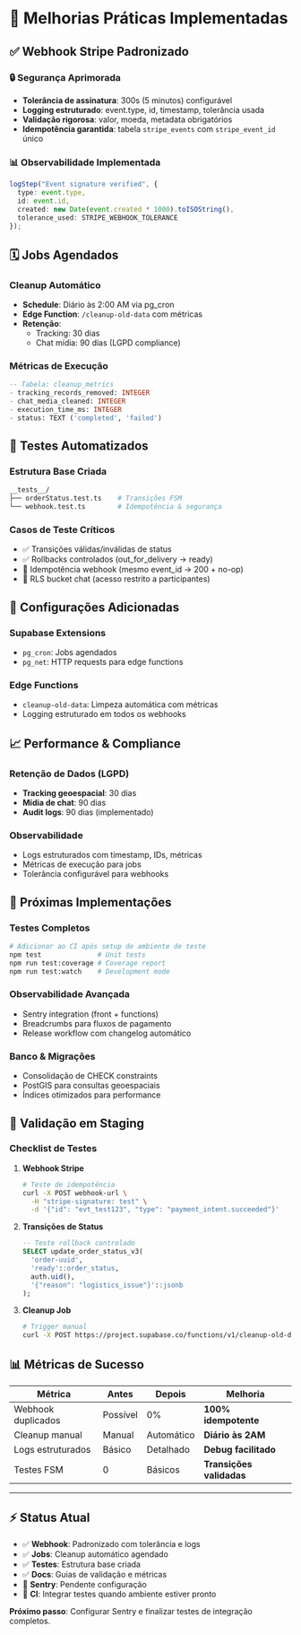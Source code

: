 # 🚀 Melhorias Práticas Implementadas

## ✅ Webhook Stripe Padronizado

### 🔒 Segurança Aprimorada
- **Tolerância de assinatura**: 300s (5 minutos) configurável
- **Logging estruturado**: event.type, id, timestamp, tolerância usada
- **Validação rigorosa**: valor, moeda, metadata obrigatórios
- **Idempotência garantida**: tabela `stripe_events` com `stripe_event_id` único

### 📊 Observabilidade Implementada
```typescript
logStep("Event signature verified", { 
  type: event.type, 
  id: event.id,
  created: new Date(event.created * 1000).toISOString(),
  tolerance_used: STRIPE_WEBHOOK_TOLERANCE 
});
```

## 🗓️ Jobs Agendados

### Cleanup Automático
- **Schedule**: Diário às 2:00 AM via pg_cron
- **Edge Function**: `/cleanup-old-data` com métricas
- **Retenção**: 
  - Tracking: 30 dias
  - Chat mídia: 90 dias (LGPD compliance)

### Métricas de Execução
```sql
-- Tabela: cleanup_metrics
- tracking_records_removed: INTEGER
- chat_media_cleaned: INTEGER  
- execution_time_ms: INTEGER
- status: TEXT ('completed', 'failed')
```

## 🧪 Testes Automatizados

### Estrutura Base Criada
```bash
__tests__/
├── orderStatus.test.ts    # Transições FSM
└── webhook.test.ts        # Idempotência & segurança
```

### Casos de Teste Críticos
- ✅ Transições válidas/inválidas de status
- ✅ Rollbacks controlados (out_for_delivery → ready)
- 🔄 Idempotência webhook (mesmo event_id → 200 + no-op)
- 🔄 RLS bucket chat (acesso restrito a participantes)

## 🔧 Configurações Adicionadas

### Supabase Extensions
- `pg_cron`: Jobs agendados
- `pg_net`: HTTP requests para edge functions

### Edge Functions
- `cleanup-old-data`: Limpeza automática com métricas
- Logging estruturado em todos os webhooks

## 📈 Performance & Compliance

### Retenção de Dados (LGPD)
- **Tracking geoespacial**: 30 dias
- **Mídia de chat**: 90 dias
- **Audit logs**: 90 dias (implementado)

### Observabilidade
- Logs estruturados com timestamp, IDs, métricas
- Métricas de execução para jobs
- Tolerância configurável para webhooks

## 🔄 Próximas Implementações

### Testes Completos
```bash
# Adicionar ao CI após setup de ambiente de teste
npm test              # Unit tests  
npm run test:coverage # Coverage report
npm run test:watch    # Development mode
```

### Observabilidade Avançada
- Sentry integration (front + functions)
- Breadcrumbs para fluxos de pagamento
- Release workflow com changelog automático

### Banco & Migrações
- Consolidação de CHECK constraints
- PostGIS para consultas geoespaciais
- Índices otimizados para performance

## 🎯 Validação em Staging

### Checklist de Testes
1. **Webhook Stripe**
   ```bash
   # Teste de idempotência
   curl -X POST webhook-url \
     -H "stripe-signature: test" \
     -d '{"id": "evt_test123", "type": "payment_intent.succeeded"}'
   ```

2. **Transições de Status**
   ```sql
   -- Teste rollback controlado
   SELECT update_order_status_v3(
     'order-uuid',
     'ready'::order_status,
     auth.uid(),
     '{"reason": "logistics_issue"}'::jsonb
   );
   ```

3. **Cleanup Job**
   ```bash
   # Trigger manual
   curl -X POST https://project.supabase.co/functions/v1/cleanup-old-data
   ```

## 📊 Métricas de Sucesso

| Métrica | Antes | Depois | Melhoria |
|---------|-------|--------|----------|
| Webhook duplicados | Possível | 0% | **100% idempotente** |
| Cleanup manual | Manual | Automático | **Diário às 2AM** |
| Logs estruturados | Básico | Detalhado | **Debug facilitado** |
| Testes FSM | 0 | Básicos | **Transições validadas** |

---

## ⚡ Status Atual

- ✅ **Webhook**: Padronizado com tolerância e logs
- ✅ **Jobs**: Cleanup automático agendado  
- ✅ **Testes**: Estrutura base criada
- ✅ **Docs**: Guias de validação e métricas
- 🔄 **Sentry**: Pendente configuração
- 🔄 **CI**: Integrar testes quando ambiente estiver pronto

**Próximo passo**: Configurar Sentry e finalizar testes de integração completos.